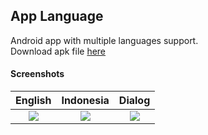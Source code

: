 ## App Language ##

Android app with multiple languages support.  
Download apk file [here](https://e.pcloud.link/publink/show?code=XZiV6dZrSSLRkWPghuDLWgjXtGuWb55Irwk)

#### Screenshots ####
| English | Indonesia | Dialog |
| :---: | :---: | :---: |
| ![](https://images2.imgbox.com/28/38/lGGsLvwr_o.png) | ![](https://images2.imgbox.com/5b/af/DXBdghwV_o.png) | ![](https://images2.imgbox.com/d6/80/voaj0wrR_o.png) |